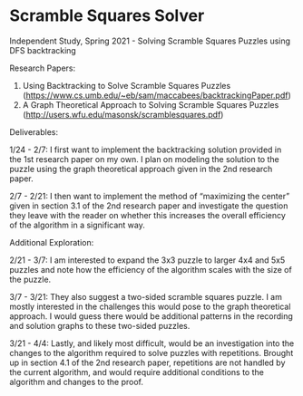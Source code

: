 # Scramble Squares Solver
Independent Study, Spring 2021 - Solving Scramble Squares Puzzles using DFS backtracking

Research Papers:

1. Using Backtracking to Solve Scramble Squares Puzzles (https://www.cs.umb.edu/~eb/sam/maccabees/backtrackingPaper.pdf)
2. A Graph Theoretical Approach to Solving Scramble Squares Puzzles (http://users.wfu.edu/masonsk/scramblesquares.pdf)

Deliverables:

1/24 - 2/7: I first want to implement the backtracking solution provided in the 1st research paper on my own. I plan on modeling the solution to the puzzle using the graph theoretical approach given in the 2nd research paper.

2/7 - 2/21: I then want to implement the method of “maximizing the center” given in section 3.1 of the 2nd research paper and investigate the question they leave with the reader on whether this increases the overall efficiency of the algorithm in a significant way.

Additional Exploration:

2/21 - 3/7: I am interested to expand the 3x3 puzzle to larger 4x4 and 5x5 puzzles and note how the efficiency of the algorithm
scales with the size of the puzzle.

3/7 - 3/21: They also suggest a two-sided scramble squares puzzle. I am mostly interested in the challenges this would pose to
the graph theoretical approach. I would guess there would be additional patterns in the recording and solution graphs to these
two-sided puzzles.

3/21 - 4/4: Lastly, and likely most difficult, would be an investigation into the changes to the algorithm required to solve
puzzles with repetitions. Brought up in section 4.1 of the 2nd research paper, repetitions are not handled by the current algorithm, and would require additional conditions to the algorithm and changes to the proof.
